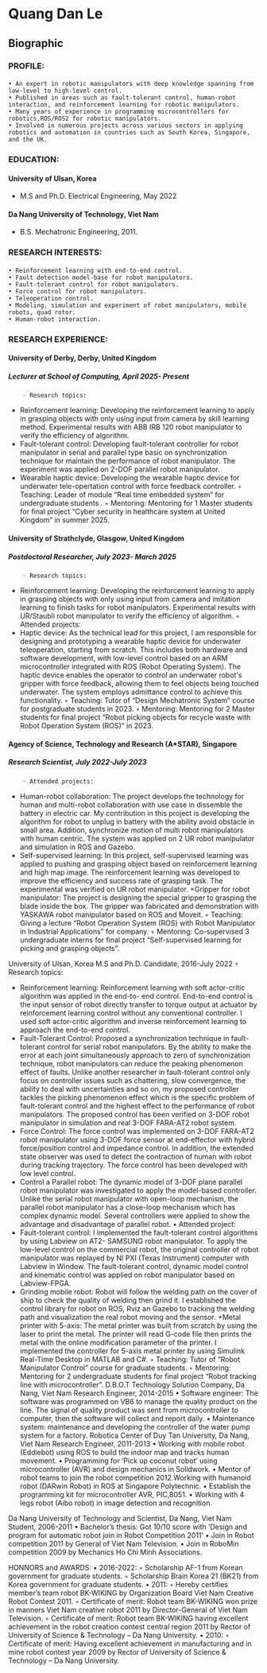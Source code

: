 # Quang Dan Le
## Biographic
### PROFILE:
####  
    • An expert in robotic manipulators with deep knowledge spanning from low-level to high-level control.
    • Published in areas such as fault-tolerant control, human-robot interaction, and reinforcement learning for robotic manipulators. 
    • Many years of experience in programming microcontrollers for robotics,ROS/ROS2 for robotic manipulators. 
    • Involved in numerous projects across various sectors in applying robotics and automation in countries such as South Korea, Singapore, and the UK.
### EDUCATION:	
#### University of Ulsan, Korea
- M.S and Ph.D. Electrical Engineering, May 2022

#### Da Nang University of Technology, Viet Nam
- B.S. Mechatronic Engineering, 2011.

### RESEARCH INTERESTS:
####  
    • Reinforcement learning with end-to-end control.
    • Fault detection model-base for robot manipulators.
    • Fault-tolerant control for robot manipulators.
    • Force control for robot manipulators.
    • Teleoperation control.
    • Modeling, simulation and experiment of robot manipulators, mobile robots, quad rotor.
    • Human-robot interaction.


### RESEARCH EXPERIENCE:
#### University of Derby, Derby, United Kingdom
##### Lecturer at School of Computing, April 2025- Present
        ◦ Research topics:
+ Reinforcement learning: Developing the reinforcement learning to apply in grasping objects with only using input from camera by skill learning method. Experimental results with ABB IRB 120 robot manipulator to verify the efficiency of algorithm.
+ Fault-tolerant control: Developing fault-tolerant controller for robot manipulator in serial and parallel type basic on synchronization technique for maintain the performance of robot manipulator. The experiment was applied on 2-DOF parallel robot manipulator.
+ Wearable haptic device: Developing the wearable haptic device for underwater tele-opertation control with force feedback controller.
        ◦ Teaching: Leader of module “Real time embedded system” for undergraduate students .
        ◦ Mentoring: Mentoring for 1 Master students for final project “Cyber security in healthcare system at United Kingdom” in summer 2025.

#### University of Strathclyde, Glasgow, United Kingdom
##### Postdoctoral Researcher, July 2023- March 2025 
        ◦ Research topics:
 + Reinforcement learning: Developing the reinforcement learning to apply in grasping objects with only using input from camera and imitation learning to finish tasks for robot manipulators. Experimental results with UR/Staubli robot manipulator to verify the efficiency of algorithm.
        ◦ Attended projects:
+ Haptic device: As the technical lead for this project, I am responsible for designing and prototyping a wearable haptic device for underwater teleoperation, starting from scratch. This includes both hardware and software development, with low-level control based on an ARM microcontroller integrated with ROS (Robot Operating System). The haptic device enables the operator to control an underwater robot's gripper with force feedback, allowing them to feel objects being touched underwater. The system employs admittance control to achieve this functionality.
        ◦ Teaching: Tutor of “Design Mechatronic System” course for postgraduate students in 2023.
        ◦ Mentoring: Mentoring for 2 Master students for final project “Robot picking objects for recycle waste with Robot Operation System (ROS)” in 2023.


#### Agency of Science, Technology and Research (A*STAR), Singapore
##### Research Scientist, July 2022-July 2023
        ◦ Attended projects:
+ Human-robot collaboration: The project develops the technology for human and multi-robot collaboration with use case in dissemble the battery in electric car. My contribution in this project is developing the algorithm for robot to unplug in battery with the ability avoid obstacle in small area. Addition, synchronize motion of multi robot manipulators with human centric. The system was applied on 2 UR robot manipulator and simulation in ROS and Gazebo.
+ Self-supervised learning: In this project, self-supervised learning was applied to pushing and grasping object based on reinforcement learning and high map image. The reinforcement learning was developed to improve the efficiency and success rate of grasping task. The experimental was verified on UR robot manipulator.
+Gripper for robot manipulator: The project is designing the special gripper to grasping the blade inside the box. The gripper was fabricated and demonstration with YASKAWA robot manipulator based on ROS and Moveit.
        ◦ Teaching: Giving a lecture “Robot Operation System (ROS) with Robot Manipulator in Industrial Applications” for company.
        ◦ Mentoring: Co-supervised 3 undergraduate interns  for final project “Self-supervised learning for picking and grasping objects”.

University of Ulsan, Korea
M.S and Ph.D. Candidate, 2016-July 2022
        ◦ Research topics:
+ Reinforcement learning: Reinforcement learning with soft actor-critic algorithm was applied in the end-to- end control. End-to-end control is the input sensor of robot directly transfer to torque output at actuator by reinforcement learning control without any conventional controller. I used soft actor-critic algorithm and inverse reinforcement learning to approach the end-to-end control.
+ Fault-Tolerant Control: Proposed a synchronization technique in fault-tolerant control for serial robot manipulators. By the ability to make the error at each joint simultaneously approach to zero of synchronization technique, robot manipulators can reduce the peaking phenomenon effect of faults. Unlike another researcher in fault-tolerant control only focus on controller issues such as chattering, slow convergence, the ability to deal with uncertainties and so on, my proposed controller tackles the picking phenomenon effect which is the specific problem of fault-tolerant control and the highest effect to the performance of robot manipulators. The proposed control has been verified on 3-DOF robot manipulator in simulation and real 3-DOF FARA-AT2 robot system.
+ Force Control: The force control was implemented on 3-DOF FARA-AT2 robot manipulator using 3-DOF force sensor at end-effector with hybrid force/position control and impedance control. In addition, the extended state observer was used to detect the contraction of human with robot during tracking trajectory. The force control has been developed with low level control.
+ Control a Parallel robot: The dynamic model of 3-DOF plane parallel robot manipulator was investigated to apply the model-based controller. Unlike the serial robot manipulator with open-loop mechanism, the parallel robot manipulator has a close-loop mechanism which has complex dynamic model. Several controllers were applied to show the advantage and disadvantage of parallel robot.
    • Attended project:
+ Fault-tolerant control: I implemented the fault-tolerant control algorithms by using Labview on AT2- SAMSUNG robot manipulator. To apply the low-level control on the commercial robot, the original controller of robot manipulator was replayed by NI PXI (Texas Instrument) computer with Labview in Window. The fault-tolerant control, dynamic model control and kinematic control was applied on robot manipulator based on Labview-FPGA.
+ Grinding mobile robot: Robot will follow the welding path on the cover of ship to check the quality of welding then grind it. I established the control library for robot on ROS, Rviz an Gazebo to tracking the welding path and visualization the real robot moving and the sensor.
+Metal printer with 5-axis: The metal printer was built from scratch by using the laser to print the metal. The printer will read G-code file then prints the metal with the online modification parameter of the printer. I implemented the controller for 5-axis metal printer by using Simulink Real-Time Desktop in MATLAB and C#.
        ◦ Teaching: Tutor of “Robot Manipulator Control” course for graduate students.
        ◦ Mentoring: Mentoring for 2 undergraduate students for final project “Robot tracking line with microcontroller”.
D.B.O.T Technology Solution Company, Da Nang, Viet Nam
Research Engineer, 2014-2015
    • Software engineer: The software was programmed on VB6 to manage the quality product on the line. The signal of quality product was sent from microcontroller to computer, then the software will collect and report daily.
    • Maintenance system: maintenance and developing the controller of the water pump system for a factory.
Robotica Center of Duy Tan University, Da Nang, Viet Nam
Research Engineer, 2011-2013
    • Working with mobile robot (Eddiebot) using ROS to build the indoor map and tracks human movement.
    • Programming for ‘Pick up coconut robot’ using microcontroller (AVR) and design mechanics in Solidwork.
    • Mentor of robot teams to join the robot competition 2012.Working with humanoid robot (DARwin Robot) in ROS at Singapore Polytechnic.
    • Establish the programming kit for microcontroller AVR, PIC,8051.
    • Working with 4 legs robot (Aibo robot) in image detection and recognition.


Da Nang University of Technology and Scientist, Da Nang, Viet Nam
Student, 2006-2011
    • Bachelor’s thesis: Got 10/10 score with ‘Design and program for automatic robot join in Robot Competition 2011’
    • Join in Robot competition 2011 by General of Viet Nam Television.
    • Join in RoboMin competition 2009 by Mechanics Ho Chi Minh Associations.


HONNORS and AWARDS:
    • 2016-2022:
        ◦ Scholarship AF-1 from Korean government for graduate students.
        ◦ Scholarship Brain Korea 21 (BK21) from Korea government for graduate students.
    • 2011:
        ◦ Hereby certifies member’s team robot BK-WIKING by Organization Board Viet Nam Creative Robot Contest 2011.
        ◦ Certificate of merit: Robot team BK-WIKING won prize in manners Viet Nam creative robot 2011 by Director-General of Viet Nam Television.
        ◦ Certificate of merit: Robot team BK-WIKING having excellent achievement in the robot creation contest central region 2011 by Rector of University of Science & Technology – Da Nang University.
    • 2010:
        ◦ Certificate of merit: Having excellent achievement in manufacturing and in mine robot contest year 2009 by Rector of University of Science & Technology – Da Nang University.
